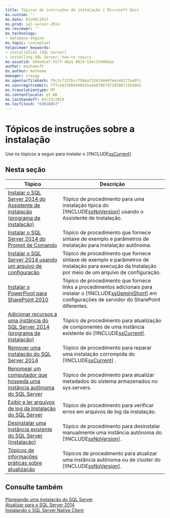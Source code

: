 ```yaml
---
title: Tópicos de instruções de instalação | Microsoft Docs
ms.custom: ''
ms.date: 03/09/2017
ms.prod: sql-server-2014
ms.reviewer: ''
ms.technology:
- database-engine
ms.topic: conceptual
helpviewer_keywords:
- installation [SQL Server]
- installing SQL Server, how-to topics
ms.assetid: 59de41e7-557f-462a-8914-53ec35496baa
author: mashamsft
ms.author: mathoma
manager: craigg
ms.openlocfilehash: 79c3cf157bccf99aa732b7de60fe4ce8277aa07c
ms.sourcegitcommit: f7fced330b64d6616aeb8766747295807c92dd41
ms.translationtype: MT
ms.contentlocale: pt-BR
ms.lasthandoff: 04/23/2019
ms.locfileid: "63010857"
---
```

# <a name="installation-how-to-topics"></a>Tópicos de instruções sobre a instalação
  Use os tópicos a seguir para instalar o [!INCLUDE[ssCurrent](../../includes/sscurrent-md.md)].  
  
## <a name="in-this-section"></a>Nesta seção  
  
|Tópico|Descrição|  
|-----------|-----------------|  
|[Instalar o SQL Server 2014 do Assistente de instalação &#40;programa de instalação&#41;](../../database-engine/install-windows/install-sql-server-from-the-installation-wizard-setup.md)|Tópico de procedimento para uma instalação típica do [!INCLUDE[ssNoVersion](../../includes/ssnoversion-md.md)] usando o Assistente de Instalação.|  
|[Instalar o SQL Server 2014 do Prompt de Comando](../../database-engine/install-windows/install-sql-server-from-the-command-prompt.md)|Tópico de procedimento que fornece sintaxe de exemplo e parâmetros de instalação para Instalação autônoma.|  
|[Instalar o SQL Server 2014 usando um arquivo de configuração](../../database-engine/install-windows/install-sql-server-using-a-configuration-file.md)|Tópico de procedimento que fornece sintaxe de exemplo e parâmetros de instalação para execução da Instalação por meio de um arquivo de configuração.|  
|[Instalar o PowerPivot para SharePoint 2010](../../../2014/sql-server/install/install-powerpivot-for-sharepoint-2010.md)|Tópico de procedimento que fornece links a procedimentos adicionais para instalar o [!INCLUDE[ssGeminiShort](../../includes/ssgeminishort-md.md)] em configurações de servidor do SharePoint diferentes.|  
|[Adicionar recursos a uma instância do SQL Server 2014 &#40;programa de instalação&#41;](../../database-engine/install-windows/add-features-to-an-instance-of-sql-server-setup.md)|Tópico de procedimento para atualização de componentes de uma instância existente do [!INCLUDE[ssCurrent](../../includes/sscurrent-md.md)].|  
|[Remover uma instalação do SQL Server 2014](../../database-engine/install-windows/repair-a-failed-sql-server-installation.md)|Tópico de procedimento para reparar uma instalação corrompida do [!INCLUDE[ssCurrent](../../includes/sscurrent-md.md)] .|  
|[Renomear um computador que hospeda uma instância autônoma do SQL Server](../../database-engine/install-windows/rename-a-computer-that-hosts-a-stand-alone-instance-of-sql-server.md)|Tópico de procedimento para atualizar metadados do sistema armazenados no sys.servers.|  
|[Exibir e ler arquivos de log da Instalação do SQL Server](../../database-engine/install-windows/view-and-read-sql-server-setup-log-files.md)|Tópico de procedimento para verificar erros em arquivos de log da instalação.|  
|[Desinstalar uma instância existente do SQL Server &#40;instalação&#41;](../../../2014/sql-server/install/uninstall-an-existing-instance-of-sql-server-setup.md)|Tópico de procedimento para desinstalar manualmente uma instância autônoma do [!INCLUDE[ssNoVersion](../../includes/ssnoversion-md.md)].|  
|[Tópicos de informações práticas sobre atualização](../../../2014/sql-server/install/upgrade-how-to-topics.md)|Tópicos de procedimento para atualizar uma instância autônoma ou de cluster do [!INCLUDE[ssNoVersion](../../includes/ssnoversion-md.md)].|  
  
## <a name="see-also"></a>Consulte também  
 [Planejando uma instalação do SQL Server](../../../2014/sql-server/install/planning-a-sql-server-installation.md)   
 [Atualizar para o SQL Server 2014](../../database-engine/install-windows/upgrade-sql-server.md)   
 [Instalando o SQL Server Native Client](../../relational-databases/native-client/applications/installing-sql-server-native-client.md)  
  
  
